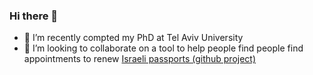 ### Hi there 👋

- 🔭 I’m recently compted my PhD at Tel Aviv University 
- 👯 I’m looking to collaborate on a tool to help people find people find appointments to renew [Israeli passports (github project)](https://github.com/frankbolton/IsraelPassportBooking)




<!--
**frankbolton/frankbolton** is a ✨ _special_ ✨ repository because its `README.md` (this file) appears on your GitHub profile.

Here are some ideas to get you started:
- 🌱 I’m currently learning Machine Learning applied to biosignal classification problems
- 📫 website [https://frankbolton.github.io/](https://frankbolton.github.io/)
- 💬 [resume](https://github.com/frankbolton/resume/blob/main/Frank_Bolton_Resume_2021_07.pdf)
- 😄 Pronouns: he/him

- 🔭 I’m currently working on ...
- 🌱 I’m currently learning ...
- 👯 I’m looking to collaborate on ...
- 🤔 I’m looking for help with ...
- 💬 Ask me about ...
- 📫 How to reach me: ...
- 😄 Pronouns: ...
- ⚡ Fun fact: ...
-->
